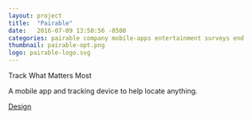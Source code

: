 ```yaml
---
layout: project
title:  "Pairable"
date:   2016-07-09 13:50:56 -0500
categories: pairable company mobile-apps entertainment surveys end
thumbnail: pairable-opt.png
logo: pairable-logo.svg
---
```


<quote>Track What Matters Most</quote>
<p>A mobile app and tracking device to help locate anything.</p>
<div class="buttons">
 	<a class="button" href="https://www.behance.net/gallery/43667461/Pairable">Design</a>
</div>

